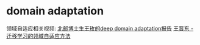 # domain adaptation
    
领域自适应相关视频:
   [北邮博士生王玫的deep domain adaptation报告](https://www.bilibili.com/video/av39436440?from=search&seid=11867605786048294683)
   [王晋东 - 迁移学习的领域自适应方法](https://www.bilibili.com/video/av17416830/?spm_id_from=333.788.videocard.7)
